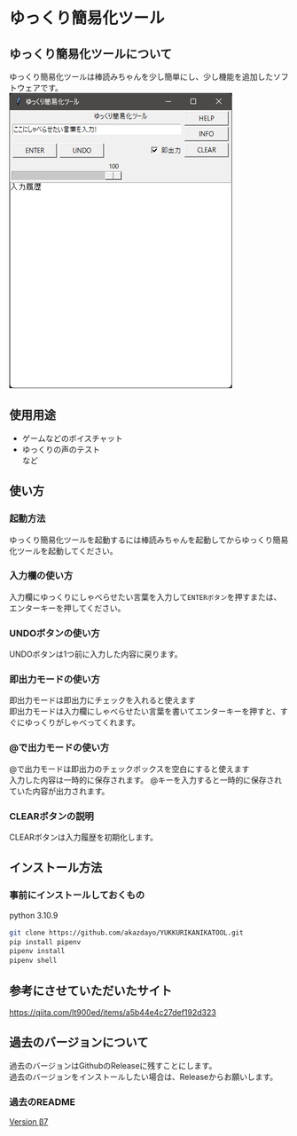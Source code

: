 # ゆっくり簡易化ツール
## ゆっくり簡易化ツールについて
ゆっくり簡易化ツールは棒読みちゃんを少し簡単にし、少し機能を追加したソフトウェアです。  
![Version β7の画像です](./img/v7.png "YUKKURIKANIKATOOL")

## 使用用途
* ゲームなどのボイスチャット
* ゆっくりの声のテスト  
など

## 使い方
### 起動方法
ゆっくり簡易化ツールを起動するには棒読みちゃんを起動してからゆっくり簡易化ツールを起動してください。  
### 入力欄の使い方
入力欄にゆっくりにしゃべらせたい言葉を入力して``ENTERボタン``を押すまたは、エンターキーを押してください。  
### UNDOボタンの使い方
UNDOボタンは1つ前に入力した内容に戻ります。
### 即出力モードの使い方
即出力モードは即出力にチェックを入れると使えます  
即出力モードは入力欄にしゃべらせたい言葉を書いてエンターキーを押すと、すぐにゆっくりがしゃべってくれます。
### @で出力モードの使い方
@で出力モードは即出力のチェックボックスを空白にすると使えます  
入力した内容は一時的に保存されます。
@キーを入力すると一時的に保存されていた内容が出力されます。
### CLEARボタンの説明
CLEARボタンは入力履歴を初期化します。  


## インストール方法
### 事前にインストールしておくもの
python 3.10.9  
```bash
git clone https://github.com/akazdayo/YUKKURIKANIKATOOL.git
pip install pipenv
pipenv install
pipenv shell
```
## 参考にさせていただいたサイト
https://qiita.com/lt900ed/items/a5b44e4c27def192d323

## 過去のバージョンについて
過去のバージョンはGithubのReleaseに残すことにします。  
過去のバージョンをインストールしたい場合は、Releaseからお願いします。

### 過去のREADME
[Version β7](./README-v7.md)
